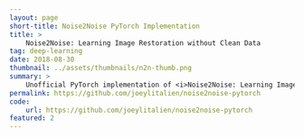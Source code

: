 ```yaml
---
layout: page
short-title: Noise2Noise PyTorch Implementation
title: >
    Noise2Noise: Learning Image Restoration without Clean Data
tag: deep-learning
date: 2018-08-30
thumbnail: ../assets/thumbnails/n2n-thumb.png
summary: >
    Unofficial PyTorch implementation of <i>Noise2Noise: Learning Image Restoration without Clean Data</i> by Lehtinen et al., 2018
permalink: https://github.com/joeylitalien/noise2noise-pytorch
code: 
    url: https://github.com/joeylitalien/noise2noise-pytorch
featured: 2
---
```

